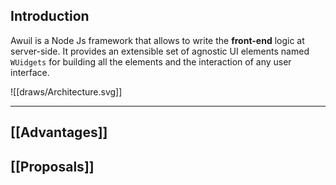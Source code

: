## Introduction
Awuil is a Node Js framework that allows to write the **front-end** logic at server-side. It provides an extensible set of agnostic UI elements named `WUidgets` for building all the elements and the interaction of any user interface.

![[draws/Architecture.svg]]
___
## [[Advantages]]
## [[Proposals]]